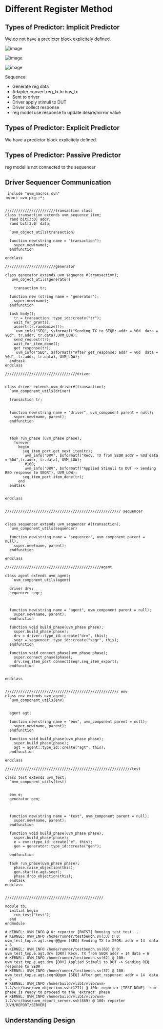 # Different Register Method

## Types of Predictor: Implicit Predictor
We do not have a predictor block explicitely defined.

![image](https://github.com/user-attachments/assets/e35ce1e4-d035-4043-91ea-2c6f6bdd8fc0)

![image](https://github.com/user-attachments/assets/6906fc29-2772-4f68-831a-259e0a129db8)

![image](https://github.com/user-attachments/assets/e44d2380-41f8-4ec8-896f-1c1415834611)


Sequence:
- Generate reg data
- Adapter convert reg_tx to bus_tx
- Sent to driver
- Driver apply stimuli to DUT
- Driver collect response
- reg model use response to update desire/mirror value

## Types of Predictor: Explicit Predictor
We have a predictor block explicitely defined.

## Types of Predictor: Passive Predictor
reg model is not connected to the sequencer

## Driver Sequencer Communication
```
`include "uvm_macros.svh"
import uvm_pkg::*;
 
 
///////////////////////transaction class
class transaction extends uvm_sequence_item;
  rand bit[3:0] addr;
  rand bit[3:0] data;
  
  `uvm_object_utils(transaction)
  
  function new(string name = "transaction");
    super.new(name);
  endfunction
  
endclass
 
///////////////////////generator
 
class generator extends uvm_sequence #(transaction);
  `uvm_object_utils(generator)
  
    transaction tr;
  
  function new (string name = "generator");
    super.new(name);
  endfunction
 
  task body();
    tr = transaction::type_id::create("tr");
    wait_for_grant();
    assert(tr.randomize());
    `uvm_info("SEQ", $sformatf("Sending TX to SEQR: addr = %0d  data = %0d", tr.addr, tr.data),UVM_LOW); 
    send_request(tr);
    wait_for_item_done();
    get_response(tr);
    `uvm_info("SEQ", $sformatf("After get_response: addr = %0d  data = %0d", tr.addr, tr.data), UVM_LOW);
  endtask
endclass
 
/////////////////////////////////driver
 
 
class driver extends uvm_driver#(transaction);
  `uvm_component_utils(driver)
  
  transaction tr;
  
  
  function new(string name = "driver", uvm_component parent = null);
    super.new(name, parent);
  endfunction
  
 
  
  task run_phase (uvm_phase phase);
    forever 
      begin
        seq_item_port.get_next_item(tr);
        `uvm_info("DRV", $sformatf("Recv. TX from SEQR addr = %0d data = %0d",tr.addr, tr.data), UVM_LOW);
         #100; 
        `uvm_info("DRV", $sformatf("Applied Stimuli to DUT -> Sending REQ response to SEQR"), UVM_LOW);
        seq_item_port.item_done(tr);
      end
  endtask
  
  
endclass
 
 
///////////////////////////////////////////////////// sequencer
 
 
class sequencer extends uvm_sequencer #(transaction);
  `uvm_component_utils(sequencer)
  
  function new(string name = "sequencer", uvm_component parent = null);
    super.new(name, parent);
  endfunction
  
endclass
 
////////////////////////////////////////////agent
 
class agent extends uvm_agent;
   `uvm_component_utils(agent)
  
  driver drv;
  sequencer seqr;
  
 
  
  function new(string name = "agent", uvm_component parent = null);
    super.new(name, parent);
  endfunction
  
  function void build_phase(uvm_phase phase);
    super.build_phase(phase);
    drv = driver::type_id::create("drv", this);
    seqr = sequencer::type_id::create("seqr", this);
  endfunction
  
  function void connect_phase(uvm_phase phase);
    super.connect_phase(phase);
    drv.seq_item_port.connect(seqr.seq_item_export);
  endfunction
  
  
endclass
 
 
//////////////////////////////////////////////////// env
class env extends uvm_agent;
  `uvm_component_utils(env)
 
  
  agent agt;
  
  function new(string name = "env", uvm_component parent = null);
    super.new(name, parent);
  endfunction
  
  function void build_phase(uvm_phase phase);
    super.build_phase(phase);
    agt = agent::type_id::create("agt", this);
  endfunction
  
endclass
 
//////////////////////////////////////////////////////////test
 
class test extends uvm_test;
  `uvm_component_utils(test)
  
  
  env e;
  generator gen;
 
 
  
  function new(string name = "test", uvm_component parent = null);
    super.new(name, parent);
  endfunction
  
  function void build_phase(uvm_phase phase);
    super.build_phase(phase);
    e = env::type_id::create("e", this);
    gen = generator::type_id::create("gen");    
 
  endfunction
 
  task run_phase(uvm_phase phase);
    phase.raise_objection(this);
    gen.start(e.agt.seqr);
    phase.drop_objection(this);
  endtask
endclass
 
 
/////////////////////////////////////////////
 
module tb;
  initial begin
    run_test("test");
  end
endmodule

# KERNEL: UVM_INFO @ 0: reporter [RNTST] Running test test...
# KERNEL: UVM_INFO /home/runner/testbench.sv(33) @ 0: uvm_test_top.e.agt.seqr@@gen [SEQ] Sending TX to SEQR: addr = 14  data = 6
# KERNEL: UVM_INFO /home/runner/testbench.sv(60) @ 0: uvm_test_top.e.agt.drv [DRV] Recv. TX from SEQR addr = 14 data = 6
# KERNEL: UVM_INFO /home/runner/testbench.sv(62) @ 100: uvm_test_top.e.agt.drv [DRV] Applied Stimuli to DUT -> Sending REQ response to SEQR
# KERNEL: UVM_INFO /home/runner/testbench.sv(37) @ 100: uvm_test_top.e.agt.seqr@@gen [SEQ] After get_response: addr = 14  data = 6
# KERNEL: UVM_INFO /home/build/vlib1/vlib/uvm-1.2/src/base/uvm_objection.svh(1271) @ 100: reporter [TEST_DONE] 'run' phase is ready to proceed to the 'extract' phase
# KERNEL: UVM_INFO /home/build/vlib1/vlib/uvm-1.2/src/base/uvm_report_server.svh(869) @ 100: reporter [UVM/REPORT/SERVER] 
```

## Understanding Design
